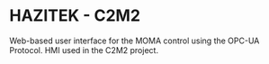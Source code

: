 # HAZITEK - C2M2
Web-based user interface for the MOMA control using the OPC-UA Protocol. HMI used in the C2M2 project.
